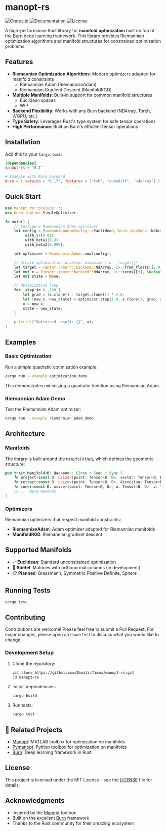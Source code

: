 # manopt-rs

[![Crates.io](https://img.shields.io/crates/v/manopt-rs.svg)](https://crates.io/crates/manopt-rs)
[![Documentation](https://docs.rs/manopt-rs/badge.svg)](https://docs.rs/manopt-rs)
[![License](https://img.shields.io/badge/license-MIT-blue.svg)](LICENSE)

A high-performance Rust library for **manifold optimization** built on top of the [Burn](https://github.com/tracel-ai/burn) deep learning framework. This library provides Riemannian optimization algorithms and manifold structures for constrained optimization problems.

##  Features

- **Riemannian Optimization Algorithms**: Modern optimizers adapted for manifold constraints
  - Riemannian Adam (RiemannianAdam)
  - Riemannian Gradient Descent (ManifoldRGD)
- **Multiple Manifolds**: Built-in support for common manifold structures
  - Euclidean spaces
  - WIP
- **Backend Flexibility**: Works with any Burn backend (NDArray, Torch, WGPU, etc.)
- **Type Safety**: Leverages Rust's type system for safe tensor operations
- **High Performance**: Built on Burn's efficient tensor operations

## Installation

Add this to your `Cargo.toml`:

```toml
[dependencies]
manopt-rs = "0.1"

# Example with Burn backend
burn = { version = "0.17", features = ["tch", "autodiff", "ndarray"] }
```

## Quick Start

```rust
use manopt_rs::prelude::*;
use burn::optim::SimpleOptimizer;

fn main() {
    // Configure Riemannian Adam optimizer
    let config = RiemannianAdamConfig::<Euclidean, burn::backend::NdArray>::new()
        .with_lr(0.01)
        .with_beta1(0.9)
        .with_beta2(0.999);

    let optimizer = RiemannianAdam::new(config);

    // Create optimization problem: minimize ||x - target||²
    let target = Tensor::<burn::backend::NdArray, 1>::from_floats([2.0, -1.0, 3.0], &Default::default());
    let mut x = Tensor::<burn::backend::NdArray, 1>::zeros([3], &Default::default());
    let mut state = None;

    // Optimization loop
    for _step in 0..100 {
        let grad = (x.clone() - target.clone()) * 2.0;
        let (new_x, new_state) = optimizer.step(1.0, x.clone(), grad, state);
        x = new_x;
        state = new_state;
    }

    println!("Optimized result: {}", x);
}
```

## Examples

### Basic Optimization

Run a simple quadratic optimization example:

```bash
cargo run --example optimization_demo
```

This demonstrates minimizing a quadratic function using Riemannian Adam.

### Riemannian Adam Demo

Test the Riemannian Adam optimizer:

```bash
cargo run --example riemannian_adam_demo
```

## Architecture

### Manifolds

The library is built around the `Manifold` trait, which defines the geometric structure:

```rust
pub trait Manifold<B: Backend>: Clone + Send + Sync {
    fn project<const D: usize>(point: Tensor<B, D>, vector: Tensor<B, D>) -> Tensor<B, D>;
    fn retract<const D: usize>(point: Tensor<B, D>, direction: Tensor<B, D>) -> Tensor<B, D>;
    fn inner<const D: usize>(point: Tensor<B, D>, u: Tensor<B, D>, v: Tensor<B, D>) -> Tensor<B, D>;
    // ... more methods
}
```

### Optimizers

Riemannian optimizers that respect manifold constraints:

- **RiemannianAdam**: Adam optimizer adapted for Riemannian manifolds
- **ManifoldRGD**: Riemannian gradient descent

## Supported Manifolds

- ✅ **Euclidean**: Standard unconstrained optimization
- 🚧 **Stiefel**: Matrices with orthonormal columns (in development)
- 📋 **Planned**: Grassmann, Symmetric Positive Definite, Sphere

## Running Tests

```bash
cargo test
```

## Contributing

Contributions are welcome! Please feel free to submit a Pull Request. For major changes, please open an issue first to discuss what you would like to change.

### Development Setup

1. Clone the repository:
   ```bash
   git clone https://github.com/DimitriTimoz/manopt-rs.git
   cd manopt-rs
   ```

2. Install dependencies:
   ```bash
   cargo build
   ```

3. Run tests:
   ```bash
   cargo test
   ```

## 🔗 Related Projects

- [Manopt](https://www.manopt.org/): MATLAB toolbox for optimization on manifolds
- [Pymanopt](https://pymanopt.org/): Python toolbox for optimization on manifolds
- [Burn](https://github.com/tracel-ai/burn): Deep learning framework in Rust

## License

This project is licensed under the MIT License - see the [LICENSE](LICENSE) file for details.

## Acknowledgments

- Inspired by the [Manopt](https://www.manopt.org/) toolbox
- Built on the excellent [Burn](https://github.com/tracel-ai/burn) framework
- Thanks to the Rust community for their amazing ecosystem
